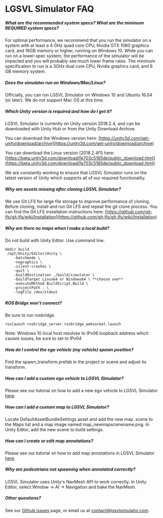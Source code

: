 # LGSVL Simulator FAQ



##### What are the recommended system specs? What are the minimum REQUIRED system specs?

For optimal performance, we recommend that you run the simulator on a system with at least a 4 GHz quad core CPU, Nvidia GTX 1080 graphics card, and 16GB memory or higher, running on Windows 10. While you can run on a lower-spec system, the performance of the simulator will be impacted and you will probably see much lower frame rates. The minimum specification to run is a 3GHz dual core CPU, Nvidia graphics card, and 8 GB memory system.



##### Does the simulator run on Windows/Mac/Linux?

Officially, you can run LGSVL Simulator on Windows 10 and Ubuntu 16.04 (or later). We do not support Mac OS at this time.




##### Which Unity version is required and how do I get it?

LGSVL Simulator is currently on Unity version 2018.2.4, and can be downloaded with Unity Hub or from the Unity Download Archive. 

You can download the Windows version here: [https://unity3d.com/get-unity/download/archive](https://unity3d.com/get-unity/download/archive)

You can download the Linux version (2018.2.4f1) here: [https://beta.unity3d.com/download/fe703c5165de/public_download.html](https://beta.unity3d.com/download/fe703c5165de/public_download.html)

We are constantly working to ensure that LGSVL Simulator runs on the latest version of Unity which supports all of our required functionality.



##### Why are assets missing after cloning LGSVL Simulator?

We use Git LFS for large file storage to improve performance of cloning.  Before cloning, install and run Git LFS and repeat the git clone process. You can find the Git LFS installation instructions here: [https://github.com/git-lfs/git-lfs/wiki/Installation](https://github.com/git-lfs/git-lfs/wiki/Installation)



##### Why are there no maps when I make a local build?

Do not build with Unity Editor.  Use command line. 

```
mkdir build
 /opt/Unity/Editor/Unity \
    -batchmode \
    -nographics \
    -silent-crashes \
    -quit \
    -buildDestination ./build/simulator \
    -buildTarget Linux64 or Windows64 \ **choose one**
    -executeMethod BuildScript.Build \
    -projectPath . \
    -logFile /dev/stdout
```



##### ROS Bridge won't connect?

Be sure to run rosbridge.

```
roslaunch rosbridge_server rosbridge_websocket.launch
```

Note: Windows 10 local host resolves to IPv06 loopback address which causes issues, be sure to set to IPv04



##### How do I control the ego vehicle (my vehicle) spawn position?

Find the spawn_transform.prefab in the project or scene and adjust its transform.



##### How can I add a custom ego vehicle to LGSVL Simulator?

Please see our tutorial on how to add a new ego vehicle to LGSVL Simulator [here](add-new-ego-vehicle.md).



##### How can I add a custom map to LGSVL Simulator?

Locate DefaultAssetBundleSettings.asset and add the new map .scene to the Maps list and a map image named map_newmapscenename.png.  In Unity Editor, add the new scene to build settings.



##### How can I create or edit map annotations?

Please see our tutorial on how to add map annotations in LGSVL Simulator [here](map-annotation.md).



##### Why are pedestrians not spawning when annotated correctly?

LGSVL Simulator uses Unity's NavMesh API to work correctly.  In Unity Editor, select Window -> AI -> Navigation and bake the NavMesh.



##### Other questions?

See our [Github issues]() page, or email us at contact@lgsvlsimulator.com.